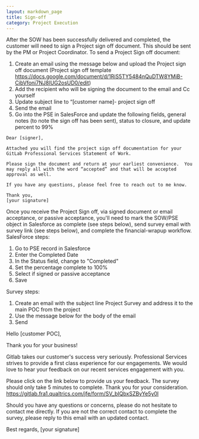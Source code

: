 ```yaml
---
layout: markdown_page
title: Sign-off
category: Project Execution
---
```


After the SOW has been successfully delivered and completed, the customer will need to sign a Project sign off document. This should be sent by the PM or Project Coordinator. To send a Project Sign off document:

1. Create an email using the message below and upload the Project sign off document (Project sign off template https://docs.google.com/document/d/1RiS5TY5484nQuDTW8YMiB-CibVfoni7NJ8IUG2osUD0/edit)
1. Add the recipient who will be signing the document to the email and Cc yourself
1. Update subject line to “[customer name]- project sign off
1. Send the email
1. Go into the PSE in SalesForce and update the following fields, general notes (to note the sign off has been sent), status to closure, and update percent to 99%

 

```
Dear [signer],

Attached you will find the project sign off documentation for your GitLab Professional Services Statement of Work. 

Please sign the document and return at your earliest convenience.  You may reply all with the word “accepted” and that will be accepted approval as well.

If you have any questions, please feel free to reach out to me know.

Thank you,
[your signature]

```
Once you receive the Project Sign off, via signed document or email acceptance, or passive acceptance, you'll need to mark the SOW/PSE object in Salesforce as complete (see steps below), send survey email with survey link (see steps below), and complete the financial-wrapup workflow.
SalesForce steps:

1. Go to PSE record in Salesforce
1. Enter the Completed Date
1. In the Status field, change to "Completed"
1. Set the percentage complete to 100%
1. Select if signed or passive acceptance
1. Save


Survey steps:

1. Create an email with the subject line Project Survey and address it to the main POC from the project
1. Use the message below for the body of the email
1. Send

Hello [customer POC],

Thank you for your business!

Gitlab takes our customer's success very seriously.  Professional Services strives to provide a first class experience for our engagements.  We would love to hear your feedback on our recent services engagement with you.

Please click on the link below to provide us your feedback.  The survey should only take 5 minutes to complete. Thank you for your consideration. 
https://gitlab.fra1.qualtrics.com/jfe/form/SV_bIQbxSZByYe5y0l

Should you have any questions or concerns, please do not hesitate to contact me directly.  If you are not the correct contact to complete the survey, please reply to this email with an updated contact.

Best regards,
[your signature]

